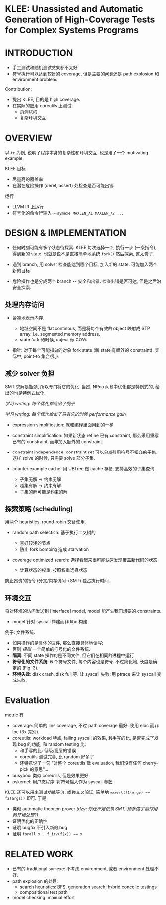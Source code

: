 # KLEE: Unassisted and Automatic Generation of High-Coverage Tests for Complex Systems Programs


# INTRODUCTION
* 手工测试和随机测试效果都不太好
* 符号执行可以达到较好的 coverage, 但是主要的问题还是 path explosion 和 environment problem.

Contribution:
* 提出 KLEE, 目的是 high coverage.
* 在实际的应用 coreutils 上测试:
  - 良测试的
  - 复杂环境交互


# OVERVIEW
以 `tr` 为例, 说明了程序本身的复杂性和环境交互.
也是用了一个 motivating example.

KLEE 目标
* 尽量高的覆盖率
* 在潜在危险操作 (deref, assert) 处检查是否可能出错.

运行
* LLVM IR 上运行
* 符号化的命令行输入 `--symexe MAXLEN_A1 MAXLEN_A2 ...`


# DESIGN & IMPLEMENTATION
* 任何时刻可能有多个状态待探索.
  KLEE 每次选择一个, 执行一步 (一条指令), 得到新的 state.
  也就是说不是直接简单地系统 `fork()` 然后探索, 这太贵了.

* 遇到 branch, 用 solver 检查能达到哪个目标, 加入新的 state.
  可能加入两个新的目标.

* 危险操作也是分成两个 branch -- 安全和出错.
  检查出错是否可达, 但是之后沿安全探索.

## 处理内存访问
* 紧凑地表示内存.
  - 地址空间不是 flat continous,
    而是将每个有效的 object 映射成 STP array.
    i.e. segmented memory address.
  - state fork 的时候, object 做 COW.

* 指针: 对于每个可能指向的对象 fork state (新 state 有额外的 constraint).
  实际中, point-to 集合很小.

## 减少 solver 负担
SMT 求解是瓶颈, 所以专门将它的优化.
当然, NPco 问题中优化都是特例式的, 给出的也是特例式优化.

*学习 writing: 每个优化都给出了例子*

*学习 writing: 每个优化给出了只有它的时候 performance gain*

* expression simplification: 就和编译里面用到的一样

* constraint simplification: 如果新状态 refine 已有 constraint,
  那么采用重写已有的 constraint, 而非加入额外的 constraint.

* constraint independence: constraint set 可以分成引用符号不相交的子集.
  这样 solve 的时候, 只需要 solve 部分子集.

* counter example cache: 用 UBTree 做 cache 存储, 支持高效的子集查询.
  - 子集无解 $\to$ 约束无解
  - 超集有解 $\to$ 约束有解.
  - 子集的解可能是约束的解

## 探索策略 (scheduling)
用两个 heuristics, round-robin 交替使用.

* random path selection: 基于执行二叉树的
  - 喜好较浅的节点
  - 防止 fork bombing 造成 starvation

* coverage optimized search:
  选择看起来很可能快速发现覆盖新代码的状态
  - 计算状态的权重, 按照权重选择状态

防止昂贵的指令 (分叉/内存访问$\to$SMT) 独占执行时间.

## 环境交互
将对环境的访问发送到 [interface] model, model 能产生我们想要的 constraints.
* model 针对 syscall 构建而非 libc 构建.

例子: 文件系统.
* 如果操作的是具体的文件, 那么直接具体地读写;
* 否则 *模拟* 一个简单的符号化的文件系统.
* **隔离**: 不同 state 操作的是不同文件, 但它们在相同的进程中运行
* **符号化的文件系统**: $N$ 个符号文件, 每个内容也是符号. 不过简化地, 长度是确定的 (Fig. 3).
* **环境失效**: disk crash, disk full 等. 让 syscall 失败: 用 ptrace 来让 syscall 变成失败.


# Evaluation
metric 有
* coverage: 简单的 line coverage, 不过 path coverage 最好.
  使用 eloc 而非 loc (3x 差别).
* coreutils: workload 特点, failing syscall 的效果,
  和手写的比, 是否完成了发现 bug 的功能, 和 random testing 比.
  - 和手写的比: 低级/高层的错误
  - coreutils 测试完善, 比 random 好多了
  - 还特意说了一句 "对整个 coreutils 做 evaluation, 我们没有任何 cherry-pick 的意思"...
* busybox: 类似 coreutils, 但是效果更好.
* oskernel: 用户态程序, 将符号输入作为 syscall 参数.

KLEE 还可以用来测试功能等价, 或称交叉验证: 简单地 `assert(f1(args) == f2(args))` 即可. 于是
* 类似 automatic theorem prover *(dzy: 你还不是依赖 SMT, 顶多做了副作用和环境处理?)*
* 证明优化的正确性
* 证明 bugfix 不引入新的 bug
* 证明 `forall x . f_inv(f(x)) == x`


# RELATED WORK
* 已有的 traditional symexe:
  不考虑 environment, 或者 environment 处理不好.
* path explosion 的处理:
  - search heuristics: BFS, generation search, hybrid concolic testings
  - compositional test path
* model checking: manual effort

